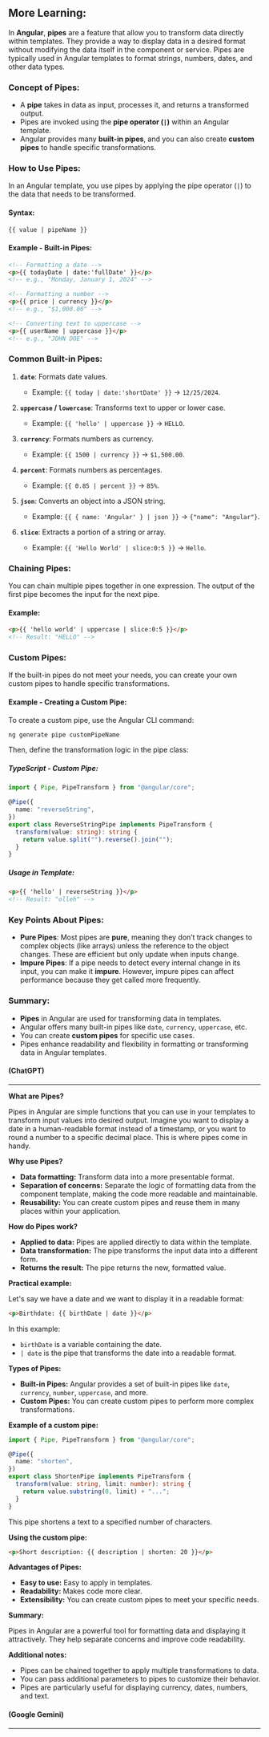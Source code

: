 ## More Learning:

In **Angular**, **pipes** are a feature that allow you to transform data directly within templates. They provide a way to display data in a desired format without modifying the data itself in the component or service. Pipes are typically used in Angular templates to format strings, numbers, dates, and other data types.

### **Concept of Pipes:**

- A **pipe** takes in data as input, processes it, and returns a transformed output.
- Pipes are invoked using the **pipe operator (`|`)** within an Angular template.
- Angular provides many **built-in pipes**, and you can also create **custom pipes** to handle specific transformations.

### **How to Use Pipes:**

In an Angular template, you use pipes by applying the pipe operator (`|`) to the data that needs to be transformed.

#### **Syntax:**

```html
{{ value | pipeName }}
```

#### **Example - Built-in Pipes:**

```html
<!-- Formatting a date -->
<p>{{ todayDate | date:'fullDate' }}</p>
<!-- e.g., "Monday, January 1, 2024" -->

<!-- Formatting a number -->
<p>{{ price | currency }}</p>
<!-- e.g., "$1,000.00" -->

<!-- Converting text to uppercase -->
<p>{{ userName | uppercase }}</p>
<!-- e.g., "JOHN DOE" -->
```

### **Common Built-in Pipes:**

1. **`date`**: Formats date values.

   - Example: `{{ today | date:'shortDate' }}` → `12/25/2024`.

2. **`uppercase` / `lowercase`**: Transforms text to upper or lower case.

   - Example: `{{ 'hello' | uppercase }}` → `HELLO`.

3. **`currency`**: Formats numbers as currency.

   - Example: `{{ 1500 | currency }}` → `$1,500.00`.

4. **`percent`**: Formats numbers as percentages.

   - Example: `{{ 0.85 | percent }}` → `85%`.

5. **`json`**: Converts an object into a JSON string.

   - Example: `{{ { name: 'Angular' } | json }}` → `{"name": "Angular"}`.

6. **`slice`**: Extracts a portion of a string or array.
   - Example: `{{ 'Hello World' | slice:0:5 }}` → `Hello`.

### **Chaining Pipes:**

You can chain multiple pipes together in one expression. The output of the first pipe becomes the input for the next pipe.

#### **Example:**

```html
<p>{{ 'hello world' | uppercase | slice:0:5 }}</p>
<!-- Result: "HELLO" -->
```

### **Custom Pipes:**

If the built-in pipes do not meet your needs, you can create your own custom pipes to handle specific transformations.

#### **Example - Creating a Custom Pipe:**

To create a custom pipe, use the Angular CLI command:

```bash
ng generate pipe customPipeName
```

Then, define the transformation logic in the pipe class:

##### **TypeScript - Custom Pipe:**

```typescript
import { Pipe, PipeTransform } from "@angular/core";

@Pipe({
  name: "reverseString",
})
export class ReverseStringPipe implements PipeTransform {
  transform(value: string): string {
    return value.split("").reverse().join("");
  }
}
```

##### **Usage in Template:**

```html
<p>{{ 'hello' | reverseString }}</p>
<!-- Result: "olleh" -->
```

### **Key Points About Pipes:**

- **Pure Pipes**: Most pipes are **pure**, meaning they don’t track changes to complex objects (like arrays) unless the reference to the object changes. These are efficient but only update when inputs change.
- **Impure Pipes**: If a pipe needs to detect every internal change in its input, you can make it **impure**. However, impure pipes can affect performance because they get called more frequently.

### **Summary:**

- **Pipes** in Angular are used for transforming data in templates.
- Angular offers many built-in pipes like `date`, `currency`, `uppercase`, etc.
- You can create **custom pipes** for specific use cases.
- Pipes enhance readability and flexibility in formatting or transforming data in Angular templates.

#### (ChatGPT)

---

**What are Pipes?**

Pipes in Angular are simple functions that you can use in your templates to transform input values into desired output. Imagine you want to display a date in a human-readable format instead of a timestamp, or you want to round a number to a specific decimal place. This is where pipes come in handy.

**Why use Pipes?**

- **Data formatting:** Transform data into a more presentable format.
- **Separation of concerns:** Separate the logic of formatting data from the component template, making the code more readable and maintainable.
- **Reusability:** You can create custom pipes and reuse them in many places within your application.

**How do Pipes work?**

- **Applied to data:** Pipes are applied directly to data within the template.
- **Data transformation:** The pipe transforms the input data into a different form.
- **Returns the result:** The pipe returns the new, formatted value.

**Practical example:**

Let's say we have a date and we want to display it in a readable format:

```html
<p>Birthdate: {{ birthDate | date }}</p>
```

In this example:

- `birthDate` is a variable containing the date.
- `| date` is the pipe that transforms the date into a readable format.

**Types of Pipes:**

- **Built-in Pipes:** Angular provides a set of built-in pipes like `date`, `currency`, `number`, `uppercase`, and more.
- **Custom Pipes:** You can create custom pipes to perform more complex transformations.

**Example of a custom pipe:**

```typescript
import { Pipe, PipeTransform } from "@angular/core";

@Pipe({
  name: "shorten",
})
export class ShortenPipe implements PipeTransform {
  transform(value: string, limit: number): string {
    return value.substring(0, limit) + "...";
  }
}
```

This pipe shortens a text to a specified number of characters.

**Using the custom pipe:**

```html
<p>Short description: {{ description | shorten: 20 }}</p>
```

**Advantages of Pipes:**

- **Easy to use:** Easy to apply in templates.
- **Readability:** Makes code more clear.
- **Extensibility:** You can create custom pipes to meet your specific needs.

**Summary:**

Pipes in Angular are a powerful tool for formatting data and displaying it attractively. They help separate concerns and improve code readability.

**Additional notes:**

- Pipes can be chained together to apply multiple transformations to data.
- You can pass additional parameters to pipes to customize their behavior.
- Pipes are particularly useful for displaying currency, dates, numbers, and text.

#### (Google Gemini)

---
